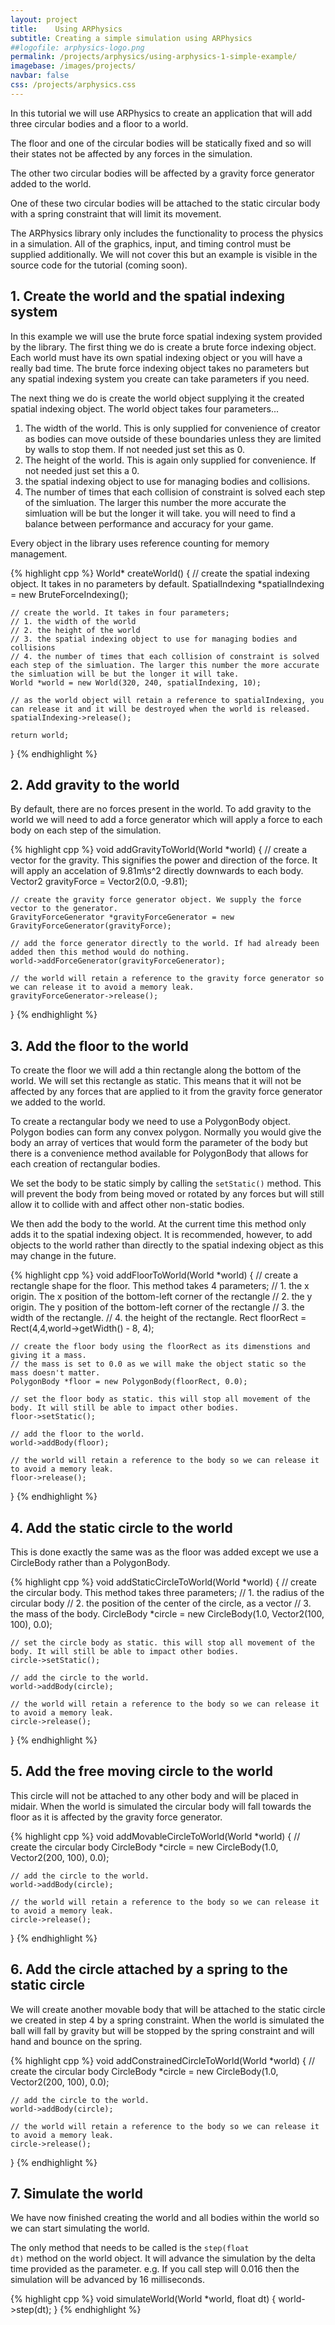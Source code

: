 ```yaml
---
layout: project
title:    Using ARPhysics
subtitle: Creating a simple simulation using ARPhysics
##logofile: arphysics-logo.png
permalink: /projects/arphysics/using-arphysics-1-simple-example/
imagebase: /images/projects/
navbar: false
css: /projects/arphysics.css
---
```



In this tutorial we will use ARPhysics to create an application that will add three circular bodies and a floor to a world.
 
The floor and one of the circular bodies will be statically fixed and so will their states not be affected by any forces in the simulation.

The other two circular bodies will be affected by a gravity force generator added to the world.

One of these two circular bodies will be attached to the static circular body with a spring constraint that will limit its movement.

The ARPhysics library only includes the functionality to process the physics in a simulation. 
All of the graphics, input, and timing control must be supplied additionally. 
We will not cover this but an example is visible in the source code for the tutorial (coming soon).




## 1. Create the world and the spatial indexing system
In this example we will use the brute force spatial indexing system provided by the library. 
The first thing we do is create a brute force indexing object. Each world must have its own spatial indexing object or you will have a really bad time.
The brute force indexing object takes no parameters but any spatial indexing system you create can take parameters if you need.

The next thing we do is create the world object supplying it the created spatial indexing object. The world object takes four parameters...

1. The width of the world. This is only supplied for convenience of creator as bodies can move outside of these boundaries unless they are limited by walls to stop them. If not needed just set this as 0.
2. The height of the world. This is again only supplied for convenience. If not needed just set this a 0.
3. the spatial indexing object to use for managing bodies and collisions.
4. The number of times that each collision of constraint is solved each step of the simluation. The larger this number the more accurate the simluation will be but the longer it will take. you will need to find a balance between performance and accuracy for your game.

Every object in the library uses reference counting for memory management. 


{% highlight cpp %}
World* createWorld()
{
	// create the spatial indexing object. It takes in no parameters by default.
	SpatialIndexing *spatialIndexing = new BruteForceIndexing();
	
	// create the world. It takes in four parameters;
	// 1. the width of the world
	// 2. the height of the world
	// 3. the spatial indexing object to use for managing bodies and collisions
	// 4. the number of times that each collision of constraint is solved each step of the simluation. The larger this number the more accurate the simluation will be but the longer it will take. 
	World *world = new World(320, 240, spatialIndexing, 10);

	// as the world object will retain a reference to spatialIndexing, you can release it and it will be destroyed when the world is released.
	spatialIndexing->release();

	return world;
}
{% endhighlight %}


## 2. Add gravity to the world
By default, there are no forces present in the world. 
To add gravity to the world we will need to add a force generator which will apply a force to each body on each step of the simulation.


{% highlight cpp %}
void addGravityToWorld(World *world)
{
	// create a vector for the gravity. This signifies the power and direction of the force. It will apply an accelation of 9.81m\s^2 directly downwards to each body.
	Vector2 gravityForce = Vector2(0.0, -9.81);

	// create the gravity force generator object. We supply the force vector to the generator.
	GravityForceGenerator *gravityForceGenerator = new GravityForceGenerator(gravityForce);
	
	// add the force generator directly to the world. If had already been added then this method would do nothing.
	world->addForceGenerator(gravityForceGenerator);

	// the world will retain a reference to the gravity force generator so we can release it to avoid a memory leak.
	gravityForceGenerator->release();
}
{% endhighlight %}



## 3. Add the floor to the world
To create the floor we will add a thin rectangle along the bottom of the world.
We will set this rectangle as static. This means that it will not be affected by any forces that are applied to it from the gravity force generator we added to the world.

To create a rectangular body we need to use a PolygonBody object. Polygon bodies can form any convex polygon. 
Normally you would give the body an array of vertices that would form the parameter of the body but there is a convenience method available for PolygonBody that allows for each creation of rectangular bodies.

We set the body to be static simply by calling the <code>setStatic()</code> method. This will prevent the body from being moved or rotated by any forces but will still allow it to collide with and affect other non-static bodies.

We then add the body to the world. At the current time this method only adds it to the spatial indexing object. 
It is recommended, however, to add objects to the world rather than directly to the spatial indexing object as this may change in the future.

{% highlight cpp %}
void addFloorToWorld(World *world)
{
	// create a rectangle shape for the floor. This method takes 4 parameters;
	// 1. the x origin. The x position of the bottom-left corner of the rectangle
	// 2. the y origin. The y position of the bottom-left corner of the rectangle
	// 3. the width of the rectangle.
	// 4. the height of the rectangle.
	Rect floorRect = Rect(4,4,world->getWidth() - 8, 4);
	
	// create the floor body using the floorRect as its dimenstions and giving it a mass.
	// the mass is set to 0.0 as we will make the object static so the mass doesn't matter.
	PolygonBody *floor = new PolygonBody(floorRect, 0.0);
    
    // set the floor body as static. this will stop all movement of the body. It will still be able to impact other bodies.
    floor->setStatic();
    
    // add the floor to the world.
    world->addBody(floor);

	// the world will retain a reference to the body so we can release it to avoid a memory leak.
	floor->release();
}
{% endhighlight %}


## 4. Add the static circle to the world
This is done exactly the same was as the floor was added except we use a CircleBody rather than a PolygonBody.

{% highlight cpp %}
void addStaticCircleToWorld(World *world)
{
	// create the circular body. This method takes three parameters;
	// 1. the radius of the circular body
	// 2. the position of the center of the circle, as a vector
	// 3. the mass of the body.
	CircleBody *circle = new CircleBody(1.0, Vector2(100, 100), 0.0);
    
    // set the circle body as static. this will stop all movement of the body. It will still be able to impact other bodies.
    circle->setStatic();
    
    // add the circle to the world.
    world->addBody(circle);

	// the world will retain a reference to the body so we can release it to avoid a memory leak.
	circle->release();
}
{% endhighlight %}

## 5. Add the free moving circle to the world
This circle will not be attached to any other body and will be placed in midair.
When the world is simulated the circular body will fall towards the floor as it is affected by the gravity force generator.

{% highlight cpp %}
void addMovableCircleToWorld(World *world)
{
	// create the circular body
	CircleBody *circle = new CircleBody(1.0, Vector2(200, 100), 0.0);
    
    // add the circle to the world.
    world->addBody(circle);

	// the world will retain a reference to the body so we can release it to avoid a memory leak.
	circle->release();
}
{% endhighlight %}


## 6. Add the circle attached by a spring to the static circle
We will create another movable body that will be attached to the static circle we created in step 4 by a spring constraint.
When the world is simulated the ball will fall by gravity but will be stopped by the spring constraint and will hand and bounce on the spring.

{% highlight cpp %}
void addConstrainedCircleToWorld(World *world)
{
	// create the circular body
	CircleBody *circle = new CircleBody(1.0, Vector2(200, 100), 0.0);
    
    // add the circle to the world.
    world->addBody(circle);

	// the world will retain a reference to the body so we can release it to avoid a memory leak.
	circle->release();
}
{% endhighlight %}


## 7. Simulate the world
We have now finished creating the world and all bodies within the world so we can start simulating the world. 

The only method that needs to be called is the <code>step(float dt)</code> method on the world object. 
It will advance the simulation by the delta time provided as the parameter.
e.g. If you call step will 0.016 then the simulation will be advanced by 16 milliseconds.

{% highlight cpp %}
void simulateWorld(World *world, float dt)
{
	world->step(dt);
}
{% endhighlight %}


<!--# Result
Here is a video of the resultant simulation with graphics added to draw the bodies. The source code is provided HERE
-->








